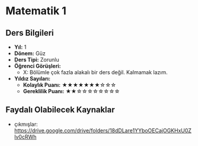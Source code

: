 # Matematik 1

## Ders Bilgileri

- **Yıl:** 1
- **Dönem:** Güz
- **Ders Tipi:** Zorunlu
- **Öğrenci Görüşleri:**
  - X: Bölümle çok fazla alakalı bir ders değil. Kalmamak lazım.
- **Yıldız Sayıları:**
  - **Kolaylık Puanı:** ★★★★★★★☆☆☆
  - **Gereklilik Puanı:** ★★☆☆☆☆☆☆☆☆


## Faydalı Olabilecek Kaynaklar

- çıkmışlar: https://drive.google.com/drive/folders/18dDLare1YYboOECajOGKHxU0Zlv0cRWh
